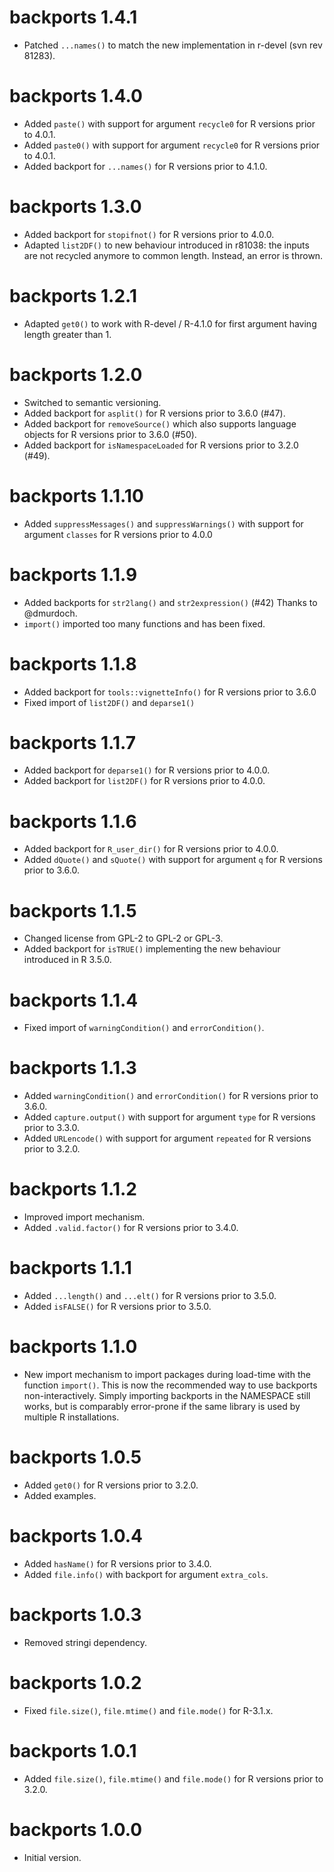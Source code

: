 # backports 1.4.1

* Patched `...names()` to match the new implementation in r-devel (svn rev 81283).

# backports 1.4.0

* Added `paste()` with support for argument `recycle0` for R versions prior to 4.0.1.
* Added `paste0()` with support for argument `recycle0` for R versions prior to 4.0.1.
* Added backport for `...names()` for R versions prior to 4.1.0.

# backports 1.3.0

* Added backport for `stopifnot()` for R versions prior to 4.0.0.
* Adapted `list2DF()` to new behaviour introduced in r81038: the inputs are not recycled anymore
  to common length. Instead, an error is thrown.

# backports 1.2.1

* Adapted `get0()` to work with R-devel / R-4.1.0 for first argument having length greater than 1.

# backports 1.2.0

* Switched to semantic versioning.
* Added backport for `asplit()` for R versions prior to 3.6.0 (#47).
* Added backport for `removeSource()` which also supports language objects for R versions prior to 3.6.0 (#50).
* Added backport for `isNamespaceLoaded` for R versions prior to 3.2.0 (#49).


# backports 1.1.10
* Added `suppressMessages()` and `suppressWarnings()` with support for argument `classes` for R versions prior to 4.0.0

# backports 1.1.9
* Added backports for `str2lang()` and `str2expression()` (#42)
  Thanks to @dmurdoch.
* `import()` imported too many functions and has been fixed.

# backports 1.1.8
* Added backport for `tools::vignetteInfo()` for R versions prior to 3.6.0
* Fixed import of `list2DF()` and `deparse1()`

# backports 1.1.7
* Added backport for `deparse1()` for R versions prior to 4.0.0.
* Added backport for `list2DF()` for R versions prior to 4.0.0.

# backports 1.1.6
* Added backport for `R_user_dir()` for R versions prior to 4.0.0.
* Added `dQuote()` and `sQuote()` with support for argument `q` for R versions prior to 3.6.0.

# backports 1.1.5
* Changed license from GPL-2 to GPL-2 or GPL-3.
* Added backport for `isTRUE()` implementing the new behaviour introduced in R 3.5.0.

# backports 1.1.4
* Fixed import of `warningCondition()` and `errorCondition()`.

# backports 1.1.3

* Added `warningCondition()` and `errorCondition()` for R versions prior to 3.6.0.
* Added `capture.output()` with support for argument `type` for R versions prior to 3.3.0.
* Added `URLencode()` with support for argument `repeated` for R versions prior to 3.2.0.

# backports 1.1.2

* Improved import mechanism.
* Added `.valid.factor()` for R versions prior to 3.4.0.

# backports 1.1.1

* Added `...length()` and `...elt()` for R versions prior to 3.5.0.
* Added `isFALSE()` for R versions prior to 3.5.0.

# backports 1.1.0

* New import mechanism to import packages during load-time with the function `import()`.
  This is now the recommended way to use backports non-interactively.
  Simply importing backports in the NAMESPACE still works, but is comparably error-prone
  if the same library is used by multiple R installations.

# backports 1.0.5

* Added `get0()` for R versions prior to 3.2.0.
* Added examples.

# backports 1.0.4

* Added `hasName()` for R versions prior to 3.4.0.
* Added `file.info()` with backport for argument `extra_cols`.

# backports 1.0.3

* Removed stringi dependency.

# backports 1.0.2

* Fixed `file.size()`, `file.mtime()` and `file.mode()` for R-3.1.x.

# backports 1.0.1

* Added `file.size()`, `file.mtime()` and `file.mode()` for R versions prior to 3.2.0.

# backports 1.0.0

* Initial version.
